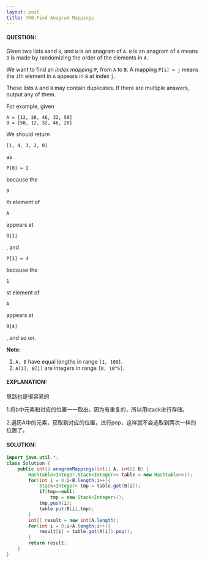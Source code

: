 ```yaml
---
layout: post
title: 760.Find Anagram Mappings
---
```


#### QUESTION:

Given two lists `A`and `B`, and `B` is an anagram of `A`. `B` is an anagram of `A` means `B` is made by randomizing the order of the elements in `A`.

We want to find an *index mapping* `P`, from `A` to `B`. A mapping `P[i] = j` means the `i`th element in `A` appears in `B` at index `j`.

These lists `A` and `B` may contain duplicates. If there are multiple answers, output any of them.

For example, given

```
A = [12, 28, 46, 32, 50]
B = [50, 12, 32, 46, 28]

```

We should return

```
[1, 4, 3, 2, 0]

```

as 

```
P[0] = 1
```

 because the 

```
0
```

th element of 

```
A
```

 appears at 

```
B[1]
```

, and 

```
P[1] = 4
```

 because the 

```
1
```

st element of 

```
A
```

 appears at 

```
B[4]
```

, and so on.

**Note:**

1. `A, B` have equal lengths in range `[1, 100]`.
2. `A[i], B[i]` are integers in range `[0, 10^5]`.

#### EXPLANATION:

思路也是很容易的

1.将b中元素和对应的位置一一取出。因为有重复的，所以用stack进行存储。

2.遍历A中的元素，获取到对应的位置，进行pop，这样就不会选取到两次一样的位置了。

#### SOLUTION:

```JAVA
import java.util.*;
class Solution {
    public int[] anagramMappings(int[] A, int[] B) {
        Hashtable<Integer,Stack<Integer>> table = new Hashtable<>();
        for(int i = 0;i<B.length;i++){
            Stack<Integer> tmp = table.get(B[i]);
            if(tmp==null)
                tmp = new Stack<Integer>();
            tmp.push(i);
            table.put(B[i],tmp);
        }
        int[] result = new int[A.length];
        for(int i = 0;i<A.length;i++){
            result[i] = table.get(A[i]).pop();
        }
        return result;
    }
}
```

